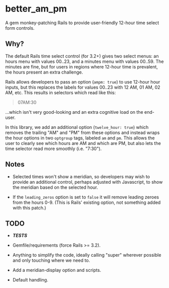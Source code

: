 # better_am_pm

A gem monkey-patching Rails to provide user-friendly 12-hour time select form controls.

## Why?

The default Rails time select control (for 3.2+) gives two select menus: an hours menu with values 00..23, and a minutes menu with values 00..59. The minutes are fine, but for users in regions where 12-hour time is prevalent, the hours present an extra challenge.

Rails allows developers to pass an option (`ampm: true`) to use 12-hour hour inputs, but this replaces the labels for values 00..23 with 12 AM, 01 AM, 02 AM, etc. This results in selectors which read like this:

> 07AM:30

...which isn't very good-looking and an extra cognitive load on the end-user.

In this library, we add an additional option (`twelve_hour: true`) which removes the trailing "AM" and "PM" from these options and instead wraps the hour options in two `optgroup` tags, labeled `am` and `pm`. This allows the user to clearly see which hours are AM and which are PM, but also lets the time selector read more smoothly (i.e. "7:30").

## Notes

* Selected times won't show a meridian, so developers may wish to provide an additional control, perhaps adjusted with Javascript, to show the meridian based on the selected hour.

* If the `leading_zeros` option is set to `false` it will remove leading zeroes from the hours 0-9. (This is Rails' existing option, not something added with this patch.)

## TODO

* ***TESTS***

* Gemfile/requirements (force Rails >= 3.2).

* Anything to simplify the code, ideally calling "super" wherever possible and only touching where we need to.

* Add a meridian-display option and scripts.

* Default handling.
